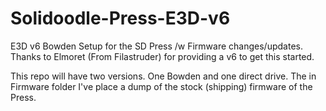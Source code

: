 # Solidoodle-Press-E3D-v6
E3D v6 Bowden Setup for the SD Press /w Firmware changes/updates. Thanks to Elmoret (From Filastruder) for providing a v6 to get this started.

This repo will have two versions. One Bowden and one direct drive. The in Firmware folder I've place a dump of the stock (shipping) firmware of the Press. 
